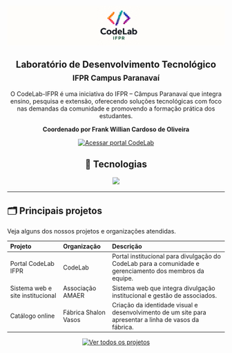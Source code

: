 [![Banner Code Lab](https://raw.githubusercontent.com/CodeLab-IFPR/.github/main/profile/banner.png)](https://codelabifpr.com.br/)
<h2 align=center> Laboratório de Desenvolvimento Tecnológico <br><sub>IFPR Campus Paranavaí</sub></h2>

<p align=center> 
O CodeLab-IFPR é uma iniciativa do IFPR – Câmpus Paranavaí que integra ensino, pesquisa e extensão, oferecendo soluções tecnológicas com foco nas demandas da comunidade e promovendo a formação prática dos estudantes. 
</p>
<p align=center ><b>Coordenado por Frank Willian Cardoso de Oliveira</b></p>
<p align="center">
  <a href="https://codelabifpr.com.br">
    <img src="https://img.shields.io/badge/Acessar%20portal%20CodeLab-4300FF?style=for-the-badge&logo=devbox&logoColor=white" alt="Acessar portal CodeLab" />
  </a>
</p>
<h2 align=center size=20> 🚀 Tecnologias </h2>
<p align=center>
  <a href="https://skillicons.dev">
    <img src="https://skillicons.dev/icons?i=phpstorm,vscode,php,laravel,javascript,typescript,react,nodejs,java,spring,mysql"/>
  </a>
</p>  

---

## 🗂️ Principais projetos
Veja alguns dos nossos projetos e organizações atendidas.

| Projeto                        | Organização        | Descrição                                    |
|:------------------------------|:-------------------|:--------------------------------------------|
| Portal CodeLab IFPR            | CodeLab            | Portal institucional para divulgação do CodeLab para a comunidade e gerenciamento dos membros da equipe. |
| Sistema web e site institucional | Associação AMAER | Sistema web que integra divulgação institucional e gestão de associados. |
| Catálogo online | Fábrica Shalon Vasos | Criação da identidade visual e desenvolvimento de um site para apresentar a linha de vasos da fábrica. |

<p align="center">
  <a href="https://codelabifpr.com.br/projetos/cards">
    <img src="https://img.shields.io/badge/Ver%20todos%20os%20projetos-003CFF?style=for-the-badge&logo=devbox&logoColor=white" alt="Ver todos os projetos" />
  </a>
</p>
